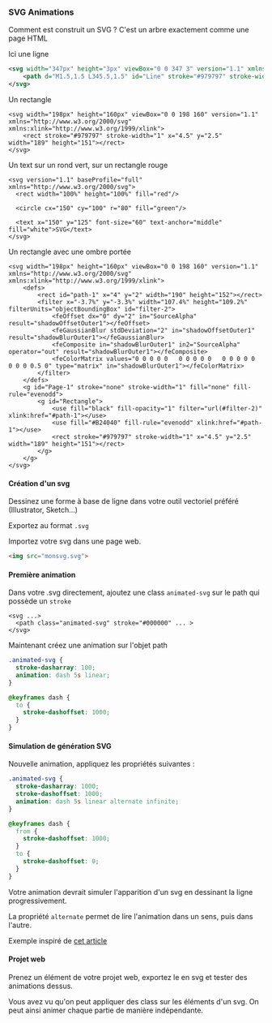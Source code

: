 ### SVG Animations

Comment est construit un SVG ? C'est un arbre exactement comme une page HTML


Ici une ligne
```svg
<svg width="347px" height="3px" viewBox="0 0 347 3" version="1.1" xmlns="http://www.w3.org/2000/svg" xmlns:xlink="http://www.w3.org/1999/xlink">
    <path d="M1.5,1.5 L345.5,1.5" id="Line" stroke="#979797" stroke-width="3"></path>
</svg>
```

Un rectangle
```
<svg width="198px" height="160px" viewBox="0 0 198 160" version="1.1" xmlns="http://www.w3.org/2000/svg" xmlns:xlink="http://www.w3.org/1999/xlink">
    <rect stroke="#979797" stroke-width="1" x="4.5" y="2.5" width="189" height="151"></rect>
</svg>
```

Un text sur un rond vert, sur un rectangle rouge
```
<svg version="1.1" baseProfile="full" xmlns="http://www.w3.org/2000/svg">
  <rect width="100%" height="100%" fill="red"/>

  <circle cx="150" cy="100" r="80" fill="green"/>

  <text x="150" y="125" font-size="60" text-anchor="middle" fill="white">SVG</text>
</svg>
```

Un rectangle avec une ombre portée
```
<svg width="198px" height="160px" viewBox="0 0 198 160" version="1.1" xmlns="http://www.w3.org/2000/svg" xmlns:xlink="http://www.w3.org/1999/xlink">
    <defs>
        <rect id="path-1" x="4" y="2" width="190" height="152"></rect>
        <filter x="-3.7%" y="-3.3%" width="107.4%" height="109.2%" filterUnits="objectBoundingBox" id="filter-2">
            <feOffset dx="0" dy="2" in="SourceAlpha" result="shadowOffsetOuter1"></feOffset>
            <feGaussianBlur stdDeviation="2" in="shadowOffsetOuter1" result="shadowBlurOuter1"></feGaussianBlur>
            <feComposite in="shadowBlurOuter1" in2="SourceAlpha" operator="out" result="shadowBlurOuter1"></feComposite>
            <feColorMatrix values="0 0 0 0 0   0 0 0 0 0   0 0 0 0 0  0 0 0 0.5 0" type="matrix" in="shadowBlurOuter1"></feColorMatrix>
        </filter>
    </defs>
    <g id="Page-1" stroke="none" stroke-width="1" fill="none" fill-rule="evenodd">
        <g id="Rectangle">
            <use fill="black" fill-opacity="1" filter="url(#filter-2)" xlink:href="#path-1"></use>
            <use fill="#B24040" fill-rule="evenodd" xlink:href="#path-1"></use>
            <rect stroke="#979797" stroke-width="1" x="4.5" y="2.5" width="189" height="151"></rect>
        </g>
    </g>
</svg>
```


#### Création d'un svg

Dessinez une forme à base de ligne dans votre outil vectoriel préféré (Illustrator, Sketch...)

Exportez au format `.svg`

Importez votre svg dans une page web.

```html
<img src="monsvg.svg">
```

#### Première animation

Dans votre .svg directement, ajoutez une class `animated-svg` sur le path qui possède un `stroke`

```
<svg ...>
  <path class="animated-svg" stroke="#000000" ... >
</svg>
```

Maintenant créez une animation sur l'objet path

```css
.animated-svg {
  stroke-dasharray: 100;
  animation: dash 5s linear;
}

@keyframes dash {
  to {
    stroke-dashoffset: 1000;
  }
}
```

#### Simulation de génération SVG

Nouvelle animation, appliquez les propriétés suivantes :

```css
.animated-svg {
  stroke-dasharray: 1000;
  stroke-dashoffset: 1000;
  animation: dash 5s linear alternate infinite;
}

@keyframes dash {
  from {
    stroke-dashoffset: 1000;
  }
  to {
    stroke-dashoffset: 0;
  }
}
```

Votre animation devrait simuler l'apparition d'un svg en dessinant la ligne progressivement.

La propriété `alternate` permet de lire l'animation dans un sens, puis dans l'autre.

Exemple inspiré de [cet article](https://css-tricks.com/svg-line-animation-works/)

#### Projet web

Prenez un élément de votre projet web, exportez le en svg et tester des animations dessus.

Vous avez vu qu'on peut appliquer des class sur les éléments d'un svg. On peut ainsi animer chaque
partie de manière indépendante.


